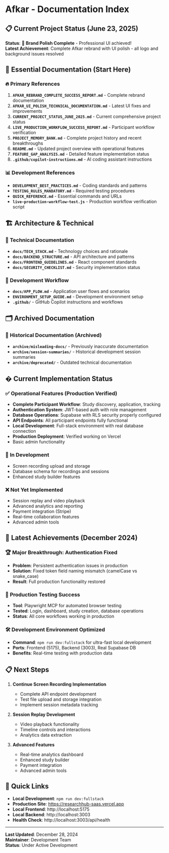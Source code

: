 # Afkar - Documentation Index

## 📋 Current Project Status (June 23, 2025)

**Status**: 🎉 **Brand Polish Complete** - Professional UI achieved!  
**Latest Achievement**: Complete Afkar rebrand with UI polish - all logo and background issues resolved

## 🎯 Essential Documentation (Start Here)

### 🔥 **Primary References**
1. **`AFKAR_REBRAND_COMPLETE_SUCCESS_REPORT.md`** - Complete rebrand documentation
2. **`AFKAR_UI_POLISH_TECHNICAL_DOCUMENTATION.md`** - Latest UI fixes and improvements
3. **`CURRENT_PROJECT_STATUS_JUNE_2025.md`** - Current comprehensive project status
4. **`LIVE_PRODUCTION_WORKFLOW_SUCCESS_REPORT.md`** - Participant workflow verification
5. **`PROJECT_MEMORY_BANK.md`** - Complete project history and recent breakthroughs  
6. **`README.md`** - Updated project overview with operational features
7. **`FEATURE_GAP_ANALYSIS.md`** - Detailed feature implementation status
8. **`.github/copilot-instructions.md`** - AI coding assistant instructions

### 📊 **Development References**
- **`DEVELOPMENT_BEST_PRACTICES.md`** - Coding standards and patterns
- **`TESTING_RULES_MANDATORY.md`** - Required testing procedures
- **`QUICK_REFERENCE.md`** - Essential commands and URLs
- **`live-production-workflow-test.js`** - Production workflow verification script

## 🏗️ Architecture & Technical

### 🔧 **Technical Documentation**
- **`docs/TECH_STACK.md`** - Technology choices and rationale
- **`docs/BACKEND_STRUCTURE.md`** - API architecture and patterns
- **`docs/FRONTEND_GUIDELINES.md`** - React component standards
- **`docs/SECURITY_CHECKLIST.md`** - Security implementation status

### 🚀 **Development Workflow**
- **`docs/APP_FLOW.md`** - Application user flows and scenarios
- **`ENVIRONMENT_SETUP_GUIDE.md`** - Development environment setup
- **`.github/`** - GitHub Copilot instructions and workflows

## 🗂️ **Archived Documentation**

### 📁 **Historical Documentation (Archived)**
- **`archive/misleading-docs/`** - Previously inaccurate documentation
- **`archive/session-summaries/`** - Historical development session summaries
- **`archive/deprecated/`** - Outdated technical documentation

## � **Current Implementation Status**

### ✅ **Operational Features (Production Verified)**
- **Complete Participant Workflow**: Study discovery, application, tracking
- **Authentication System**: JWT-based auth with role management
- **Database Operations**: Supabase with RLS security properly configured
- **API Endpoints**: All participant endpoints fully functional
- **Local Development**: Full-stack environment with real database connection
- **Production Deployment**: Verified working on Vercel
- Basic admin functionality

### 🚧 **In Development**
- Screen recording upload and storage
- Database schema for recordings and sessions
- Enhanced study builder features

### ❌ **Not Yet Implemented**
- Session replay and video playback
- Advanced analytics and reporting
- Payment integration (Stripe)
- Real-time collaboration features
- Advanced admin tools

## 🎯 **Latest Achievements (December 2024)**

### 🏆 **Major Breakthrough: Authentication Fixed**
- **Problem**: Persistent authentication issues in production
- **Solution**: Fixed token field naming mismatch (camelCase vs snake_case)
- **Result**: Full production functionality restored

### 🔧 **Production Testing Success**
- **Tool**: Playwright MCP for automated browser testing
- **Tested**: Login, dashboard, study creation, database operations
- **Status**: All core workflows working in production

### 🛠️ **Development Environment Optimized**
- **Command**: `npm run dev:fullstack` for ultra-fast local development
- **Ports**: Frontend (5175), Backend (3003), Real Supabase DB
- **Benefits**: Real-time testing with production data

## 📋 **Next Steps**

1. **Continue Screen Recording Implementation**
   - Complete API endpoint development
   - Test file upload and storage integration
   - Implement session metadata tracking

2. **Session Replay Development**
   - Video playback functionality
   - Timeline controls and interactions
   - Analytics data extraction

3. **Advanced Features**
   - Real-time analytics dashboard
   - Enhanced study builder
   - Payment integration
   - Advanced admin tools

## 🔗 **Quick Links**

- **Local Development**: `npm run dev:fullstack`
- **Production Site**: https://researchhub-saas.vercel.app
- **Local Frontend**: http://localhost:5175
- **Local Backend**: http://localhost:3003
- **Health Check**: http://localhost:3003/api/health

---

**Last Updated**: December 28, 2024  
**Maintainer**: Development Team  
**Status**: Under Active Development

